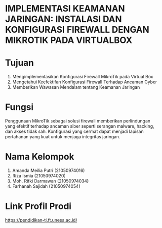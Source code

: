 # IMPLEMENTASI KEAMANAN JARINGAN: INSTALASI DAN KONFIGURASI FIREWALL DENGAN MIKROTIK PADA VIRTUALBOX

# Tujuan
1. Mengimplementasikan Konfigurasi Firewall MikroTik pada Virtual Box
2. Mengetahui Keefektifan Konfigurasi Firewall Terhadap Ancaman Cyber
3. Memberikan Wawasan Mendalam tentang Keamanan Jaringan


# Fungsi 
Penggunaan MikroTik sebagai solusi firewall memberikan perlindungan yang efektif
terhadap ancaman siber seperti serangan malware, hacking, dan akses tidak sah.
Konfigurasi yang cermat dapat menjadi lapisan pertahanan yang kuat untuk menjaga
integritas jaringan.


# Nama Kelompok
1. Amanda Meilia Putri (21050974016)
2. Riza Ismia          (21050974020)
3. Moh. Rifki Darmawan (21050974034)
4. Farhanah Sajidah    (21050974054)

# Link Profil Prodi
https://pendidikan-ti.ft.unesa.ac.id/
